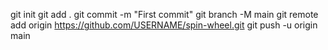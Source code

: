 git init
git add .
git commit -m "First commit"
git branch -M main
git remote add origin https://github.com/USERNAME/spin-wheel.git
git push -u origin main
